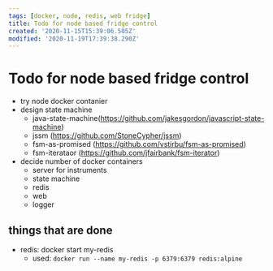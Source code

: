 ```yaml
---
tags: [docker, node, redis, web fridge]
title: Todo for node based fridge control
created: '2020-11-15T15:39:06.505Z'
modified: '2020-11-19T17:39:38.290Z'
---
```


# Todo for node based fridge control

* try node docker contanier
* design state machine
  - java-state-machine(https://github.com/jakesgordon/javascript-state-machine)
  - jssm (https://github.com/StoneCypher/jssm)
  - fsm-as-promised (https://github.com/vstirbu/fsm-as-promised)
  - fsm-iterataor (https://github.com/jfairbank/fsm-iterator)
* decide number of docker containers
  - server for instruments
  - state machine
  - redis
  - web
  - logger

## things that are done
* redis:  docker start my-redis
  -  used:  ```docker run --name my-redis -p 6379:6379 redis:alpine```
